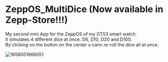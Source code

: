 # ZeppOS_MultiDice (Now available in Zepp-Store!!!)
My second mini App for the ZeppOS of my GTS3 smart watch.    
It simulates 4 different dice at once. D6, D10, D20 and D100.    
By clicking on the button on the center u cann re-roll the dice all at once.   
   

![1658001666051](https://user-images.githubusercontent.com/77435227/179370576-8cbc71c2-a6df-4dbe-9491-7f402c7cb475.jpg)
